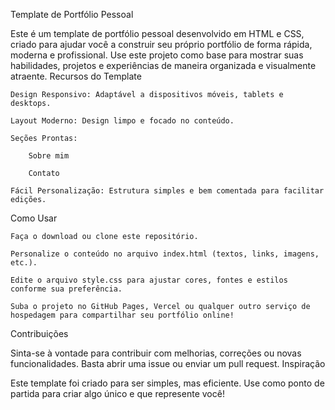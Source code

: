 Template de Portfólio Pessoal

Este é um template de portfólio pessoal desenvolvido em HTML e CSS, criado para ajudar você a construir seu próprio portfólio de forma rápida, moderna e profissional. Use este projeto como base para mostrar suas habilidades, projetos e experiências de maneira organizada e visualmente atraente.
Recursos do Template

    Design Responsivo: Adaptável a dispositivos móveis, tablets e desktops.

    Layout Moderno: Design limpo e focado no conteúdo.

    Seções Prontas:

        Sobre mim

        Contato

    Fácil Personalização: Estrutura simples e bem comentada para facilitar edições.

Como Usar

    Faça o download ou clone este repositório.

    Personalize o conteúdo no arquivo index.html (textos, links, imagens, etc.).

    Edite o arquivo style.css para ajustar cores, fontes e estilos conforme sua preferência.

    Suba o projeto no GitHub Pages, Vercel ou qualquer outro serviço de hospedagem para compartilhar seu portfólio online!

Contribuições

Sinta-se à vontade para contribuir com melhorias, correções ou novas funcionalidades. Basta abrir uma issue ou enviar um pull request.
Inspiração

Este template foi criado para ser simples, mas eficiente. Use como ponto de partida para criar algo único e que represente você!
